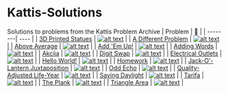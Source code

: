 # Kattis-Solutions
Solutions to problems from the Kattis Problem Archive
| Problem | :link: |
| --------| ---- |
| [3D Printed Statues][1] | [![alt text](https://camo.githubusercontent.com/fa841214afc9d9d12983c143cbcc8fc2b904d9ceb6c1f5c705cab3a27400e7a5/68747470733a2f2f6f70656e2e6b61747469732e636f6d2f66617669636f6e)][2] |
| [A Different Problem][3] | [![alt text](https://camo.githubusercontent.com/fa841214afc9d9d12983c143cbcc8fc2b904d9ceb6c1f5c705cab3a27400e7a5/68747470733a2f2f6f70656e2e6b61747469732e636f6d2f66617669636f6e)][4] |
| [Above Average][5] | [![alt text](https://camo.githubusercontent.com/fa841214afc9d9d12983c143cbcc8fc2b904d9ceb6c1f5c705cab3a27400e7a5/68747470733a2f2f6f70656e2e6b61747469732e636f6d2f66617669636f6e)][6] |
| [Add 'Em Up!][7] | [![alt text](https://camo.githubusercontent.com/fa841214afc9d9d12983c143cbcc8fc2b904d9ceb6c1f5c705cab3a27400e7a5/68747470733a2f2f6f70656e2e6b61747469732e636f6d2f66617669636f6e)][8] |
| [Adding Words][9] | [![alt text](https://camo.githubusercontent.com/fa841214afc9d9d12983c143cbcc8fc2b904d9ceb6c1f5c705cab3a27400e7a5/68747470733a2f2f6f70656e2e6b61747469732e636f6d2f66617669636f6e)][10] |
| [Akcija][11] | [![alt text](https://camo.githubusercontent.com/fa841214afc9d9d12983c143cbcc8fc2b904d9ceb6c1f5c705cab3a27400e7a5/68747470733a2f2f6f70656e2e6b61747469732e636f6d2f66617669636f6e)][12] |
| [Digit Swap][13] | [![alt text](https://camo.githubusercontent.com/fa841214afc9d9d12983c143cbcc8fc2b904d9ceb6c1f5c705cab3a27400e7a5/68747470733a2f2f6f70656e2e6b61747469732e636f6d2f66617669636f6e)][14] |
| [Electrical Outlets][15] | [![alt text](https://camo.githubusercontent.com/fa841214afc9d9d12983c143cbcc8fc2b904d9ceb6c1f5c705cab3a27400e7a5/68747470733a2f2f6f70656e2e6b61747469732e636f6d2f66617669636f6e)][16] |
| [Hello World!][17] | [![alt text](https://camo.githubusercontent.com/fa841214afc9d9d12983c143cbcc8fc2b904d9ceb6c1f5c705cab3a27400e7a5/68747470733a2f2f6f70656e2e6b61747469732e636f6d2f66617669636f6e)][18] |
| [Homework][19] | [![alt text](https://camo.githubusercontent.com/fa841214afc9d9d12983c143cbcc8fc2b904d9ceb6c1f5c705cab3a27400e7a5/68747470733a2f2f6f70656e2e6b61747469732e636f6d2f66617669636f6e)][20] |
| [Jack-O'-Lantern Juxtaposition][21] | [![alt text](https://camo.githubusercontent.com/fa841214afc9d9d12983c143cbcc8fc2b904d9ceb6c1f5c705cab3a27400e7a5/68747470733a2f2f6f70656e2e6b61747469732e636f6d2f66617669636f6e)][22] |
| [Odd Echo][23] | [![alt text](https://camo.githubusercontent.com/fa841214afc9d9d12983c143cbcc8fc2b904d9ceb6c1f5c705cab3a27400e7a5/68747470733a2f2f6f70656e2e6b61747469732e636f6d2f66617669636f6e)][24] |
| [Quality-Adjusted Life-Year][25] | [![alt text](https://camo.githubusercontent.com/fa841214afc9d9d12983c143cbcc8fc2b904d9ceb6c1f5c705cab3a27400e7a5/68747470733a2f2f6f70656e2e6b61747469732e636f6d2f66617669636f6e)][26] |
| [Saving Daylight][27] | [![alt text](https://camo.githubusercontent.com/fa841214afc9d9d12983c143cbcc8fc2b904d9ceb6c1f5c705cab3a27400e7a5/68747470733a2f2f6f70656e2e6b61747469732e636f6d2f66617669636f6e)][28] |
| [Tarifa][29] | [![alt text](https://camo.githubusercontent.com/fa841214afc9d9d12983c143cbcc8fc2b904d9ceb6c1f5c705cab3a27400e7a5/68747470733a2f2f6f70656e2e6b61747469732e636f6d2f66617669636f6e)][30] |
| [The Plank][31] | [![alt text](https://camo.githubusercontent.com/fa841214afc9d9d12983c143cbcc8fc2b904d9ceb6c1f5c705cab3a27400e7a5/68747470733a2f2f6f70656e2e6b61747469732e636f6d2f66617669636f6e)][32] |
| [Triangle Area][33] | [![alt text](https://camo.githubusercontent.com/fa841214afc9d9d12983c143cbcc8fc2b904d9ceb6c1f5c705cab3a27400e7a5/68747470733a2f2f6f70656e2e6b61747469732e636f6d2f66617669636f6e)][34] |

[1]: https://github.com/jwessman/Kattis-Solutions/tree/main/3d-printed-statues
[2]: https://open.kattis.com/problems/3dprinter
[3]: https://github.com/jwessman/Kattis-Solutions/tree/main/a-different-problem
[4]: https://open.kattis.com/problems/different
[5]: https://github.com/jwessman/Kattis-Solutions/tree/main/above-average
[6]: https://open.kattis.com/problems/aboveaverage
[7]: https://github.com/jwessman/Kattis-Solutions/tree/main/add-em-up
[8]: https://open.kattis.com/problems/addemup
[9]: https://github.com/jwessman/Kattis-Solutions/tree/main/adding-words
[10]: https://open.kattis.com/problems/addingwords
[11]: https://github.com/jwessman/Kattis-Solutions/tree/main/akcija
[12]: https://open.kattis.com/problems/akcija
[13]: https://github.com/jwessman/Kattis-Solutions/tree/main/digit-swap
[14]: https://open.kattis.com/problems/digitswap
[15]: https://github.com/jwessman/Kattis-Solutions/tree/main/electrical-outlets
[16]: https://open.kattis.com/problems/electricaloutlets
[17]: https://github.com/jwessman/Kattis-Solutions/tree/main/hello-world
[18]: https://open.kattis.com/problems/hello
[19]: https://github.com/jwessman/Kattis-Solutions/tree/main/homework
[20]: https://open.kattis.com/problems/heimavinna
[21]: https://github.com/jwessman/Kattis-Solutions/tree/main/jack-o-lantern-juxtaposition
[22]: https://open.kattis.com/problems/jackolanternjuxtaposition
[23]: https://github.com/jwessman/Kattis-Solutions/tree/main/odd-echo
[24]: https://open.kattis.com/problems/oddecho
[25]: https://github.com/jwessman/Kattis-Solutions/tree/main/quality-adjusted-life-year
[26]: https://open.kattis.com/problems/qaly
[27]: https://github.com/jwessman/Kattis-Solutions/tree/main/saving-daylight
[28]: https://open.kattis.com/problems/savingdaylight
[29]: https://github.com/jwessman/Kattis-Solutions/tree/main/tarifa
[30]: https://open.kattis.com/problems/tarifa
[31]: https://github.com/jwessman/Kattis-Solutions/tree/main/the-plank
[32]: https://open.kattis.com/problems/theplank
[33]: https://github.com/jwessman/Kattis-Solutions/tree/main/triangle-area
[34]: https://open.kattis.com/problems/triarea
